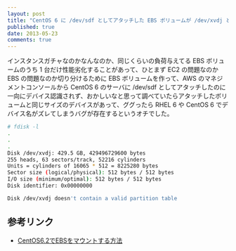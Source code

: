 ```yaml
---
layout: post
title: "CentOS 6 に /dev/sdf としてアタッチした EBS ボリュームが /dev/xvdj として認識される件"
published: true
date: 2013-05-23
comments: true
---
```


インスタンスガチャなのかなんなのか、同じくらいの負荷与えてる EBS ボリュームのうち 1 台だけ性能劣化することがあって、ひとまず EC2 の問題なのか EBS の問題なのか切り分けるために EBS ボリュームを作って、AWS のマネジメントコンソールから CentOS 6 のサーバに /dev/sdf としてアタッチしたのに一向にデバイス認識されず、おかしいなと思って調べていたらアタッチしたボリュームと同じサイズのデバイスがあって、ググったら RHEL 6 や CentOS 6 でデバイス名がズレてしまうバグが存在するというオチでした。

``` bash
# fdisk -l
.
.
.
Disk /dev/xvdj: 429.5 GB, 429496729600 bytes
255 heads, 63 sectors/track, 52216 cylinders
Units = cylinders of 16065 * 512 = 8225280 bytes
Sector size (logical/physical): 512 bytes / 512 bytes
I/O size (minimum/optimal): 512 bytes / 512 bytes
Disk identifier: 0x00000000

Disk /dev/xvdj doesn't contain a valid partition table
```

## 参考リンク

- [CentOS6.2でEBSをマウントする方法](https://forums.aws.amazon.com/thread.jspa?messageID=336352)
